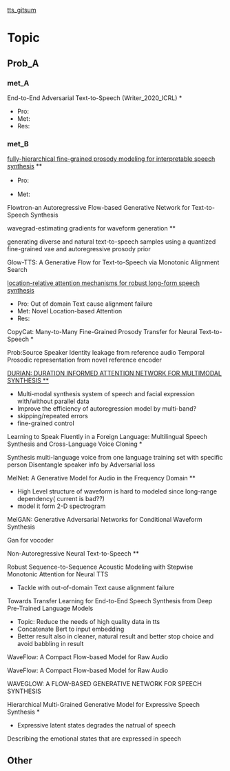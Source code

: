 [tts_gitsum](https://github.com/zzw922cn/awesome-speech-recognition-speech-synthesis-papers)

# Topic
## Prob_A
### met_A
End-to-End Adversarial Text-to-Speech (Writer_2020_ICRL) *
  - Pro:
  - Met:
  - Res:

### met_B
[fully-hierarchical fine-grained prosody modeling for interpretable speech synthesis](https://arxiv.org/pdf/2002.03785) **
  - Pro:　

  - Met:

Flowtron-an Autoregressive Flow-based Generative Network for Text-to-Speech Synthesis

wavegrad-estimating gradients for waveform generation **

generating diverse and natural text-to-speech samples using a quantized fine-grained vae and autoregressive prosody prior

Glow-TTS: A Generative Flow for Text-to-Speech via Monotonic Alignment Search


[location-relative attention mechanisms for robust long-form speech synthesis](https://arxiv.org/pdf/1910.10288)
  - Pro: Out of domain Text cause alignment failure
  - Met: Novel Location-based Attention
  - Res:

CopyCat: Many-to-Many Fine-Grained Prosody Transfer for Neural Text-to-Speech *

Prob:Source Speaker Identity leakage from reference audio
  Temporal Prosodic representation from novel reference encoder

[DURIAN: DURATION INFORMED ATTENTION NETWORK FOR MULTIMODAL SYNTHESIS **](https://arxiv.org/pdf/1909.01700)
  - Multi-modal synthesis system of speech and facial expression with/without parallel data
  - Improve the efficiency of autoregression model by multi-band?
  - skipping/repeated errors
  - fine-grained control

Learning to Speak Fluently in a Foreign Language: Multilingual Speech Synthesis and Cross-Language Voice Cloning *

Synthesis multi-language voice from one language training set with specific person
Disentangle speaker info by Adversarial loss




MelNet: A Generative Model for Audio in the Frequency Domain **
  - High Level structure of waveform is hard to modeled since long-range dependency( current is bad??)
  - model it form 2-D spectrogram

MelGAN: Generative Adversarial Networks for Conditional Waveform Synthesis

Gan for vocoder

Non-Autoregressive Neural Text-to-Speech **



Robust Sequence-to-Sequence Acoustic Modeling with Stepwise Monotonic Attention for Neural TTS
  - Tackle with out-of-domain Text cause alignment failure

Towards Transfer Learning for End-to-End Speech Synthesis from Deep Pre-Trained Language Models
  - Topic: Reduce the needs of high quality data in tts
  - Concatenate Bert to input embedding
  - Better result also in cleaner, natural result and better stop choice and avoid babbling in result

WaveFlow: A Compact Flow-based Model for Raw Audio

WaveFlow: A Compact Flow-based Model for Raw Audio

WAVEGLOW: A FLOW-BASED GENERATIVE NETWORK FOR SPEECH SYNTHESIS


Hierarchical Multi-Grained Generative Model for Expressive Speech Synthesis *
  - Expressive latent states degrades the natrual of speech

Describing the emotional states that are expressed in speech


## Other
